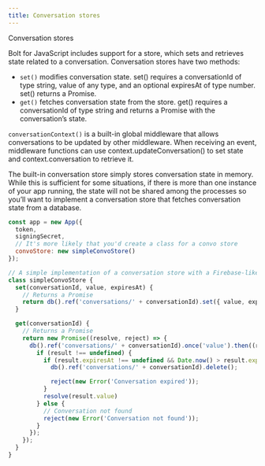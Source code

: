 ```yaml
---
title: Conversation stores
---
```

Conversation stores

Bolt for JavaScript includes support for a store, which sets and retrieves state related to a conversation. Conversation stores have two methods:

- `set()` modifies conversation state. set() requires a conversationId of type string, value of any type, and an optional expiresAt of type number. set() returns a Promise.
- `get()` fetches conversation state from the store. get() requires a conversationId of type string and returns a Promise with the conversation’s state.

`conversationContext()` is a built-in global middleware that allows conversations to be updated by other middleware. When receiving an event, middleware functions can use context.updateConversation() to set state and context.conversation to retrieve it.

The built-in conversation store simply stores conversation state in memory. While this is sufficient for some situations, if there is more than one instance of your app running, the state will not be shared among the processes so you’ll want to implement a conversation store that fetches conversation state from a database.

```js
const app = new App({
  token,
  signingSecret,
  // It's more likely that you'd create a class for a convo store
  convoStore: new simpleConvoStore()
});

// A simple implementation of a conversation store with a Firebase-like database
class simpleConvoStore {
  set(conversationId, value, expiresAt) {
    // Returns a Promise
    return db().ref('conversations/' + conversationId).set({ value, expiresAt });
  }

  get(conversationId) {
    // Returns a Promise
    return new Promise((resolve, reject) => {
      db().ref('conversations/' + conversationId).once('value').then((result) => {
        if (result !== undefined) {
          if (result.expiresAt !== undefined && Date.now() > result.expiresAt) {
            db().ref('conversations/' + conversationId).delete();

            reject(new Error('Conversation expired'));
          }
          resolve(result.value)
        } else {
          // Conversation not found
          reject(new Error('Conversation not found'));
        }
      });
    });
  }
}
```
